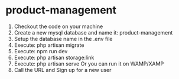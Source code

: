 # product-management
 
1. Checkout the code on your machine
2. Create a new mysql database and name it: product-management
3. Setup the database name in the .env file
4. Execute: php artisan migrate 
5. Execute: npm run dev
6. Execute: php artisan storage:link
7. Execute: php artisan serve Or you can run it on WAMP/XAMP
8. Call the URL and Sign up for a new user